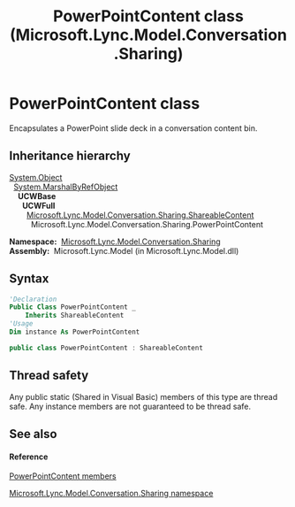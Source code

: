 ﻿---
title: PowerPointContent class (Microsoft.Lync.Model.Conversation.Sharing)
TOCTitle: PowerPointContent class
ms:assetid: T:Microsoft.Lync.Model.Conversation.Sharing.PowerPointContent_DI_3_UC_OCS14MrefLyncWPF
ms:mtpsurl: https://msdn.microsoft.com/en-us/library/microsoft.lync.model.conversation.sharing.powerpointcontent_di_3_uc_ocs14mreflyncwpf(v=office.15)
ms:contentKeyID: 48598168
ms.date: 07/28/2014
mtps_version: v=office.15
f1_keywords:
- Microsoft.Lync.Model.Conversation.Sharing.PowerPointContent
dev_langs:
- CSharp
- JScript
- VB
- other
---

# PowerPointContent class

Encapsulates a PowerPoint slide deck in a conversation content bin.

## Inheritance hierarchy

[System.Object](http://msdn2.microsoft.com/en-us/library/e5kfa45b)  
  [System.MarshalByRefObject](http://msdn2.microsoft.com/en-us/library/w4302s1f)  
    **UCWBase**  
      **UCWFull**  
        [Microsoft.Lync.Model.Conversation.Sharing.ShareableContent](shareablecontent-class-microsoft-lync-model-conversation-sharing_2.md)  
          Microsoft.Lync.Model.Conversation.Sharing.PowerPointContent  

**Namespace:**  [Microsoft.Lync.Model.Conversation.Sharing](microsoft-lync-model-conversation-sharing-namespace_2.md)  
**Assembly:**  Microsoft.Lync.Model (in Microsoft.Lync.Model.dll)

## Syntax

``` vb
'Declaration
Public Class PowerPointContent _
    Inherits ShareableContent
'Usage
Dim instance As PowerPointContent
```

``` csharp
public class PowerPointContent : ShareableContent
```

## Thread safety

Any public static (Shared in Visual Basic) members of this type are thread safe. Any instance members are not guaranteed to be thread safe.

## See also

#### Reference

[PowerPointContent members](powerpointcontent-members-microsoft-lync-model-conversation-sharing_2.md)

[Microsoft.Lync.Model.Conversation.Sharing namespace](microsoft-lync-model-conversation-sharing-namespace_2.md)

